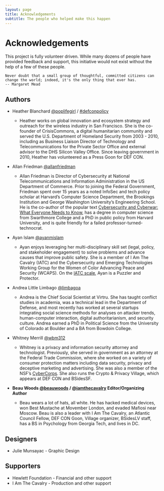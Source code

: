 ```yaml
---
layout: page
title: Acknowledgements
subtitle: The people who helped make this happen
---
```


# Acknowledgements

This project is fully volunteer driven. While many dozens of people have provided feedback and support, this initiative would not exist without the help of a few of these people.

```
Never doubt that a small group of thoughtful, committed citizens can change the world; indeed, it's the only thing that ever has.
-- Margaret Mead
```

## Authors
* Heather Blanchard [@poplifegirl](https://twitter.com/poplifegirl) / [#defconpolicy](https://twitter.com/search?q=%23defconpolicy)
  * Heather works on global innovation and ecosystem strategy and outreach for the wireless industry in San Francisco. She is the co-founder of CrisisCommons, a digital humanitarian community and served the U.S. Department of Homeland Security from 2003 - 2010, including as Business Liaison Director of Technology and Telecommunications for the Private Sector Office and external advisor to the DHS Silicon Valley Office. Since leaving government in 2010, Heather has volunteered as a Press Goon for DEF CON.

* Allan Friedman [@allanfriedman](https://twitter.com/allanfriedman)
  * Allan Friedman is Director of Cybersecurity at National Telecommunications and Information Administration in the US Department of Commerce. Prior to joining the Federal Government, Friedman spent over 15 years as a noted InfoSec and tech policy scholar at Harvard’s Computer Science Department, the Brookings Institution and George Washington University’s Engineering School. He is the co-author of the popular text [Cybersecurity and Cyberwar: What Everyone Needs to Know](https://www.cybersecurityandwar.com/), has a degree in computer science from Swarthmore College and a PhD in public policy from Harvard University, and is quite friendly for a failed professor-turned-technocrat.

* Ayan Islam [@ayanmislam](https://twitter.com/ayanmislam)
  * Ayan enjoys leveraging her multi-disciplinary skill set (legal, policy, and stakeholder engagement) to solve problems and advance causes that improve public safety. She is a member of I Am The Cavalry (IATC) and the Cybersecurity and Emerging Technologies Working Group for the Women of Color Advancing Peace and Security (WCAPS). On the [IATC scale](https://www.iamthecavalry.org/motivations), Ayan is a Puzzler and Protector.

* Andrea Little Limbago [@limbagoa](https://twitter.com/limbagoa)
  * Andrea is the Chief Social Scientist at Virtru. She has taught conflict studies in academia, was a technical lead in the Department of Defense, and most recently has worked at several startups integrating social science methods for analyses on attacker trends, human-computer interaction, digital authoritarianism, and security culture. Andrea earned a PhD in Political Science from the University of Colorado at Boulder and a BA from Bowdoin College.

* Whitney Merrill [@wbm312](https://twitter.com/wbm312)
  * Whitney is a privacy and information security attorney and technologist. Previously, she served in government as an attorney at the Federal Trade Commission, where she worked on a variety of consumer protection matters including data security, privacy and deceptive marketing and advertising. She was also a member of the NSF’s [CyberCorps](https://www.sfs.opm.gov/). She also runs the Crypto & Privacy Village, which appears at DEF CON and BSidesSF.

* **Beau Woods [@beauwoods](https://twitter.com/beauwoods) / [@iamthecavalry](https://twitter.com/iamthecavalry) Editor/Organizing Author**
  * Beau wears a lot of hats, all white. He has hacked medical devices, won Best Mustache at Movember London, and evaded Mafiosi near Moscow. Beau is also a leader with I Am The Cavalry, an Atlantic Council Fellow, DEF CON Goon, Village organizer, BSidesLV staff, has a BS in Psychology from Georgia Tech, and lives in DC.

## Designers
* Julie Munsayac - Graphic Design

## Supporters
* Hewlett Foundation - Financial and other support
* I Am The Cavalry - Production and other support
